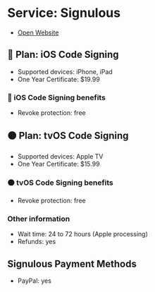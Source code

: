 
# Service: Signulous
- [Open Website](https://www.signulous.com/)

## 🔴 Plan: iOS Code Signing  
- Supported devices: iPhone, iPad  
- One Year Certificate: $19.99  

### 🔴 iOS Code Signing benefits  
- Revoke protection: free

## 🟠 Plan: tvOS Code Signing  
- Supported devices: Apple TV  
- One Year Certificate: $15.99  

### 🟠 tvOS Code Signing benefits  
- Revoke protection: free

### Other information 
- Wait time: 24 to 72 hours (Apple processing)
- Refunds: yes

## Signulous Payment Methods  
- PayPal: yes

